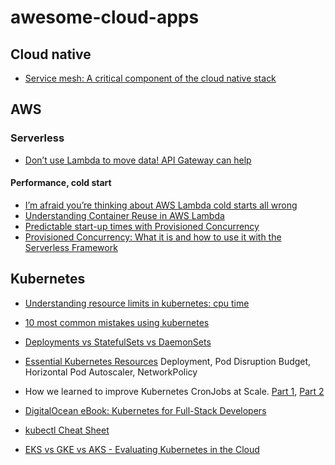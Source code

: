 # awesome-cloud-apps

## Cloud native

* [Service mesh: A critical component of the cloud native stack](https://www.cncf.io/blog/2017/04/26/service-mesh-critical-component-cloud-native-stack/)

## AWS

### Serverless

* [Don’t use Lambda to move data! API Gateway can help](https://levelup.gitconnected.com/dont-use-lambda-to-move-data-api-gateway-can-help-fe899df239e6)

#### Performance, cold start

* [I’m afraid you’re thinking about AWS Lambda cold starts all wrong](https://theburningmonk.com/2018/01/im-afraid-youre-thinking-about-aws-lambda-cold-starts-all-wrong/)
* [Understanding Container Reuse in AWS Lambda](https://aws.amazon.com/blogs/compute/container-reuse-in-lambda/)
* [Predictable start-up times with Provisioned Concurrency](https://aws.amazon.com/blogs/compute/new-for-aws-lambda-predictable-start-up-times-with-provisioned-concurrency/)
* [Provisioned Concurrency: What it is and how to use it with the Serverless Framework](https://www.serverless.com/blog/aws-lambda-provisioned-concurrency)

## Kubernetes

* [Understanding resource limits in kubernetes: cpu time](https://medium.com/@betz.mark/understanding-resource-limits-in-kubernetes-cpu-time-9eff74d3161b)
* [10 most common mistakes using kubernetes](https://blog.pipetail.io/posts/2020-05-04-most-common-mistakes-k8s/)
* [Deployments vs StatefulSets vs DaemonSets](https://medium.com/stakater/k8s-deployments-vs-statefulsets-vs-daemonsets-60582f0c62d4)

* [Essential Kubernetes Resources](https://medium.com/better-programming/essential-kubernetes-resources-2ccb250bcf44)
  Deployment, Pod Disruption Budget, Horizontal Pod Autoscaler, NetworkPolicy

* How we learned to improve Kubernetes CronJobs at Scale. [Part 1](https://eng.lyft.com/improving-kubernetes-cronjobs-at-scale-part-1-cf1479df98d4?gi=4912bee4ede), [Part 2](https://eng.lyft.com/how-we-learned-to-improve-kubernetes-cronjobs-at-scale-part-2-of-2-dad0c973ffca)

* [DigitalOcean eBook: Kubernetes for Full-Stack Developers](https://www.digitalocean.com/community/books/digitalocean-ebook-kubernetes-for-full-stack-developers)
* [kubectl Cheat Sheet](https://kubernetes.io/docs/reference/kubectl/cheatsheet/)
* [EKS vs GKE vs AKS - Evaluating Kubernetes in the Cloud](https://www.stackrox.com/post/2020/10/eks-vs-gke-vs-aks/)

